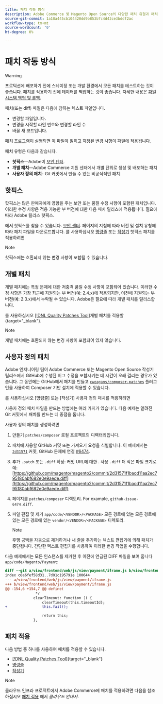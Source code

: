 ```yaml
---
title: 패치 작동 방식
description: Adobe Commerce 및 Magento Open Source의 다양한 패치 유형과 패치 작동 방식에 대해 알아봅니다.
source-git-commit: 1a18a445cb104420dd9b853b7c4d42ce3bddf2ac
workflow-type: tm+mt
source-wordcount: '0'
ht-degree: 0%

---
```



# 패치 작동 방식

>[!WARNING]
>
>프로덕션에 배포하기 전에 스테이징 또는 개발 환경에서 모든 패치를 테스트하는 것이 좋습니다. 패치를 적용하기 전에 데이터를 백업하는 것이 좋습니다. 자세한 내용은 [파일 시스템 백업 및 롤백](../../installation/tutorials/backup.md).

패치(또는 diff) 파일은 다음에 참하는 텍스트 파일입니다.

- 변경할 파일입니다.
- 변경을 시작할 라인 번호와 변경할 라인 수
- 바꿀 새 코드입니다.

패치 프로그램이 실행되면 이 파일이 읽히고 지정된 변경 사항이 파일에 적용됩니다.

패치 유형은 다음과 같습니다.

- **핫픽스**—Adobe이 [보안 센터](https://magento.com/security/patches).
- **개별 패치**—Adobe Commerce 지원 센터에서 개별 단위로 생성 및 배포하는 패치
- **사용자 정의 패치**- Git 커밋에서 만들 수 있는 비공식적인 패치

## 핫픽스

핫픽스는 많은 판매자에게 영향을 주는 보안 또는 품질 수정 사항이 포함된 패치입니다. 이러한 수정 사항은 적용 가능한 부 버전에 대한 다음 패치 릴리스에 적용됩니다. 필요에 따라 Adobe 릴리스 핫픽스.

에서 핫픽스를 찾을 수 있습니다. [보안 센터](https://magento.com/security/patches). 페이지의 지침에 따라 버전 및 설치 유형에 따라 패치 파일을 다운로드합니다. 를 사용하십시오 [명령줄](../patches/apply.md#) 또는 [작성기](../patches/apply.md) 핫픽스 패치를 적용하려면

>[!NOTE]
>
>핫픽스에는 호환되지 않는 변경 사항이 포함될 수 있습니다.

## 개별 패치

개별 패치에는 특정 문제에 대한 저충격 품질 수정 사항이 포함되어 있습니다. 이러한 수정 사항은 가장 최근에 지원되는 부 버전(예: 2.4.x)에 적용되지만, 이전에 지원되는 부 버전(예: 2.3.x)에서 누락될 수 있습니다. Adobe은 필요에 따라 개별 패치를 릴리스합니다.

를 사용하십시오 [[!DNL Quality Patches Tool]](https://experienceleague.adobe.com/tools/commerce-quality-patches/index.html)개별 패치를 적용할 {target=&quot;_blank&quot;}.

>[!NOTE]
>
>개별 패치에는 호환되지 않는 변경 사항이 포함되어 있지 않습니다.

## 사용자 정의 패치

Adobe 엔지니어링 팀이 Adobe Commerce 또는 Magento Open Source 작성기 릴리스에서 GitHub에 수행된 버그 수정을 포함시키는 데 시간이 오래 걸리는 경우가 있습니다. 그 동안에는 GitHub에서 패치를 만들고 [`cweagans/composer-patches`](https://github.com/cweagans/composer-patches/) 플러그인을 사용하여 Composer 기반 설치에 적용할 수 있습니다.

를 사용하십시오 [명령줄] 또는 [작성기] 사용자 정의 패치를 적용하려면

사용자 정의 패치 파일을 만드는 방법에는 여러 가지가 있습니다. 다음 예제는 알려진 Git 커밋에서 패치를 만드는 데 중점을 둡니다.

사용자 정의 패치를 생성하려면

1. 만들기 `patches/composer` 로컬 프로젝트의 디렉터리입니다.
1. 패치에 사용할 GitHub 커밋 또는 가져오기 요청을 식별합니다. 이 예제에서는 [`2d31571`](https://github.com/magento/magento2/commit/2d31571f1bacd11aa2ec795180abf682e0e9aede) 커밋, GitHub 문제에 연결 [#6474](https://github.com/magento/magento2/issues/6474).
1. 추가 `.patch` 또는 `.diff` 확장: 커밋 URL에 대한 . 사용 `.diff` 더 작은 파일 크기로 예: [https://github.com/magento/magento2/commit/2d31571f1bacd11aa2ec795180abf682e0e9aede.diff](https://github.com/magento/magento2/commit/2d31571f1bacd11aa2ec795180abf682e0e9aede.diff)
1. 페이지를 `patches/composer` 디렉토리. For example, `github-issue-6474.diff`.
1. 파일 편집 및 제거 `app/code/<VENDOR>/<PACKAGE>` 모든 경로에 있는 모든 경로에 있는 모든 경로에 있는 `vendor/<VENDOR>/<PACKAGE>` 디렉토리.

   >[!NOTE]
   >
   >후행 공백을 자동으로 제거하거나 새 줄을 추가하는 텍스트 편집기에 의해 패치가 중단됩니다. 간단한 텍스트 편집기를 사용하여 이러한 변경 작업을 수행합니다.

다음 예제에서는 모든 인스턴스를 제거한 후 이전에 언급된 DIFF 파일을 보여 줍니다 `app/code/Magento/Payment`:

```diff
diff --git a/view/frontend/web/js/view/payment/iframe.js b/view/frontend/web/js/view/payment/iframe.js
index c8a6fef58d31..7d01c195791e 100644
--- a/view/frontend/web/js/view/payment/iframe.js
+++ b/view/frontend/web/js/view/payment/iframe.js
@@ -154,6 +154,7 @@ define(
              */
             clearTimeout: function () {
                 clearTimeout(this.timeoutId);
+                this.fail();

                 return this;
             },
```

## 패치 적용

다음 방법 중 하나를 사용하여 패치를 적용할 수 있습니다.

- [[!DNL Quality Patches Tool]](https://experienceleague.adobe.com/tools/commerce-quality-patches/index.html){target=&quot;_blank&quot;}
- [명령줄](/help/upgrade/patches/apply.md#command-line)
- [작성기](/help/upgrade/patches/apply.md#composer)

>[!NOTE]
>
>클라우드 인프라 프로젝트에서 Adobe Commerce에 패치를 적용하려면 다음을 참조하십시오 [패치 적용](https://devdocs.magento.com/cloud/project/project-patch.html) 에서 _클라우드 안내서_.
